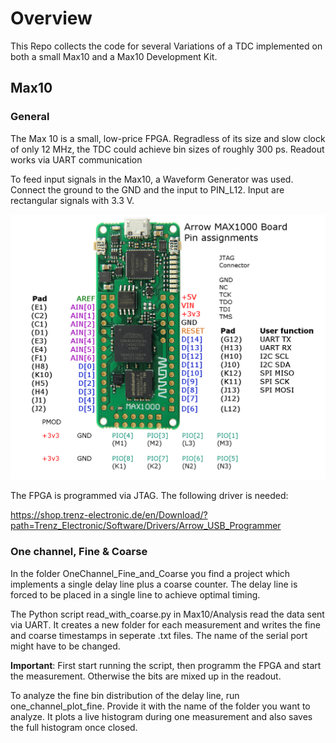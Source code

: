 # Overview 
This Repo collects the code for several Variations of a TDC implemented on both a small Max10 and a Max10 Development Kit.

## Max10

### General
The Max 10 is a small, low-price FPGA. Regradless of its size and slow clock of only 12 MHz, the TDC could achieve bin sizes of
roughly 300 ps. Readout works via UART communication

To feed input signals in the Max10, a Waveform Generator was used. Connect the ground to the GND and the input to PIN_L12. Input are rectangular signals with 3.3 V. 

![My Local Image](Max10/Documentation/max1000_pinout.png)

The FPGA is programmed via JTAG. The following driver is needed: 

https://shop.trenz-electronic.de/en/Download/?path=Trenz_Electronic/Software/Drivers/Arrow_USB_Programmer


### One channel, Fine & Coarse
In the folder OneChannel_Fine_and_Coarse you find a project which implements a single delay line plus a coarse counter. The
delay line is forced to be placed in a single line to achieve optimal timing. 

The Python script read_with_coarse.py in Max10/Analysis read the data sent via UART. It creates a new folder for each measurement
and writes the fine and coarse timestamps in seperate .txt files. The name of the serial port might have to be changed.

__Important__: First start running the script, then programm the FPGA and start the measurement. Otherwise the bits are mixed up in the readout.

To analyze the fine bin distribution of the delay line, run one_channel_plot_fine. Provide it with the name of the folder you want to 
analyze. It plots a live histogram during one measurement and also saves the full histogram once closed.
